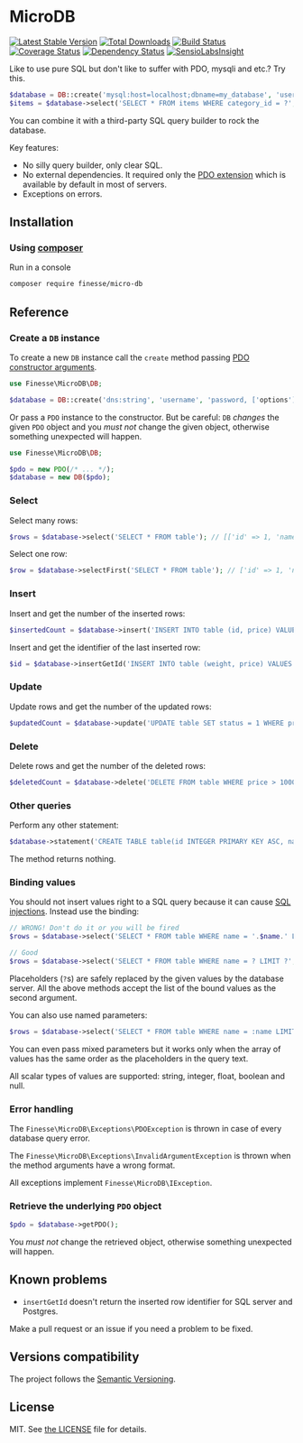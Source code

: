 # MicroDB

[![Latest Stable Version](https://poser.pugx.org/finesse/micro-db/v/stable)](https://packagist.org/packages/finesse/micro-db)
[![Total Downloads](https://poser.pugx.org/finesse/micro-db/downloads)](https://packagist.org/packages/finesse/micro-db)
[![Build Status](https://php-eye.com/badge/finesse/micro-db/tested.svg)](https://travis-ci.org/FinesseRus/MicroDB)
[![Coverage Status](https://coveralls.io/repos/github/FinesseRus/MicroDB/badge.svg?branch=master)](https://coveralls.io/github/FinesseRus/MicroDB?branch=master)
[![Dependency Status](https://www.versioneye.com/php/finesse:micro-db/badge)](https://www.versioneye.com/php/finesse:micro-db)
[![SensioLabsInsight](https://insight.sensiolabs.com/projects/86ca4104-f2d4-4064-a0d3-bba5a4aa2fe2/mini.png)](https://insight.sensiolabs.com/projects/86ca4104-f2d4-4064-a0d3-bba5a4aa2fe2)

Like to use pure SQL but don't like to suffer with PDO, mysqli and etc.? Try this.

```php
$database = DB::create('mysql:host=localhost;dbname=my_database', 'user', 'pass');
$items = $database->select('SELECT * FROM items WHERE category_id = ?', [3]);
```

You can combine it with a third-party SQL query builder to rock the database.

Key features:

* No silly query builder, only clear SQL.
* No external dependencies.
  It required only the [PDO extension](http://php.net/manual/en/book.pdo.php) which is available by default in most of servers.
* Exceptions on errors.


## Installation

### Using [composer](https://getcomposer.org)

Run in a console

```bash
composer require finesse/micro-db
```


## Reference

### Create a `DB` instance

To create a new `DB` instance call the `create` method passing 
[PDO constructor arguments](http://php.net/manual/en/pdo.construct.php).

```php
use Finesse\MicroDB\DB;

$database = DB::create('dns:string', 'username', 'password, ['options']);
```

Or pass a `PDO` instance to the constructor. But be careful: `DB` _changes_ the given `PDO` object and you _must not_ change the
given object, otherwise something unexpected will happen.

```php
use Finesse\MicroDB\DB;

$pdo = new PDO(/* ... */);
$database = new DB($pdo);
```

### Select

Select many rows:

```php
$rows = $database->select('SELECT * FROM table'); // [['id' => 1, 'name' => 'Bill'], ['id' => 2, 'name' => 'John']]
```

Select one row:

```php
$row = $database->selectFirst('SELECT * FROM table'); // ['id' => 1, 'name' => 'Bill']
```

### Insert

Insert and get the number of the inserted rows:

```php
$insertedCount = $database->insert('INSERT INTO table (id, price) VALUES (1, 45), (2, 98)'); // 2
```

Insert and get the identifier of the last inserted row:

```php
$id = $database->insertGetId('INSERT INTO table (weight, price) VALUES (12.3, 45)'); // 3
```

### Update

Update rows and get the number of the updated rows:

```php
$updatedCount = $database->update('UPDATE table SET status = 1 WHERE price < 1000');
```

### Delete

Delete rows and get the number of the deleted rows:

```php
$deletedCount = $database->delete('DELETE FROM table WHERE price > 1000');
```

### Other queries

Perform any other statement:

```php
$database->statement('CREATE TABLE table(id INTEGER PRIMARY KEY ASC, name TEXT, price NUMERIC)');
```

The method returns nothing.

### Binding values

You should not insert values right to a SQL query because it can cause 
[SQL injections](https://en.wikipedia.org/wiki/SQL_injection). Instead use the binding:

```php
// WRONG! Don't do it or you will be fired
$rows = $database->select('SELECT * FROM table WHERE name = '.$name.' LIMIT '.$limit);

// Good
$rows = $database->select('SELECT * FROM table WHERE name = ? LIMIT ?', [$name, $limit]);
```

Placeholders (`?`s) are safely replaced by the given values by the database server. All the above methods accept the 
list of the bound values as the second argument.

You can also use named parameters:

```php
$rows = $database->select('SELECT * FROM table WHERE name = :name LIMIT :limit', [':name' => 'Jack', ':limit' => 10]);
```

You can even pass mixed parameters but it works only when the array of values has the same order as 
the placeholders in the query text.

All scalar types of values are supported: string, integer, float, boolean and null.

### Error handling

The `Finesse\MicroDB\Exceptions\PDOException` is thrown in case of every database query error.

The `Finesse\MicroDB\Exceptions\InvalidArgumentException` is thrown when the method arguments have a wrong format.

All exceptions implement `Finesse\MicroDB\IException`.

### Retrieve the underlying `PDO` object

```php
$pdo = $database->getPDO();
```

You _must not_ change the retrieved object, otherwise something unexpected will happen.


## Known problems

* `insertGetId` doesn't return the inserted row identifier for SQL server and Postgres.

Make a pull request or an issue if you need a problem to be fixed.


## Versions compatibility

The project follows the [Semantic Versioning](http://semver.org).


## License

MIT. See [the LICENSE](LICENSE) file for details.

